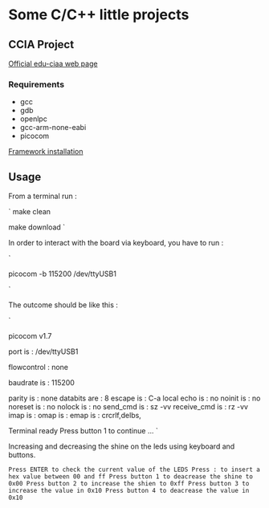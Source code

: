 # Some C/C++ little projects

## CCIA Project
[Official  edu-ciaa web page](http://www.proyecto-ciaa.com.ar/)

### Requirements
- gcc
- gdb
- openlpc
- gcc-arm-none-eabi
- picocom 

[ Framework installation ](http://www.proyecto-ciaa.com.ar/devwiki/doku.php?id=desarrollo:firmware:instalacion_sw)

## Usage
From a terminal run :

`
make clean

make download
`

In order to interact with the board via keyboard, you have to run :

`

picocom -b 115200 /dev/ttyUSB1

`

The outcome should be like this :

`

picocom v1.7

port is        : /dev/ttyUSB1

flowcontrol    : none

baudrate is    : 115200

parity is      : none
databits are   : 8
escape is      : C-a
local echo is  : no
noinit is      : no
noreset is     : no
nolock is      : no
send_cmd is    : sz -vv
receive_cmd is : rz -vv
imap is        : 
omap is        : 
emap is        : crcrlf,delbs,

Terminal ready
Press button 1 to continue ... 
`

Increasing and decreasing the shine on the leds using keyboard and buttons.

`
Press ENTER to check the current value of the LEDS
Press : to insert a hex value between 00 and ff
Press button 1 to deacrease the shine to 0x00
Press button 2 to increase the shien to 0xff
Press button 3 to increase the value in 0x10
Press button 4 to deacrease the value in 0x10
`
